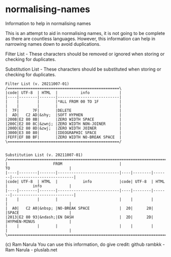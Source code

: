 # normalising-names
Information to help in normalising names


This is an attempt to aid in normalising names, it is not going to be complete as there are countless languages.
However, this information can help in narrowing names down to avoid duplications.

Filter List - These characters should be removed or ignored when storing or checking for duplicates.

Substitution List - These characters should be substituted when storing or checking for duplicates. 

```
Filter List (v. 20211007-01)
/=================================================\
|code| UTF-8  | HTML  |          info             |
|----|--------|-------|---------------------------|
|    |        |       |*ALL FROM 00 TO 1F         |
|    |        |       |                           |
|  7F|      7F|       |DELETE                     |
|  AD|   C2 AD|&shy;  |SOFT HYPHEN                |
|200B|E2 80 8B|       |ZERO WIDTH SPACE           |
|200C|E2 80 8C|&zwnj; |ZERO WIDTH NON-JOINER      |
|200D|E2 80 8D|&zwj;  |ZERO WIDTH JOINER          |
|3000|E3 80 80|       |IDEOGRAPHIC SPACE          |
|FEFF|EF BB BF|       |ZERO WIDTH NO-BREAK SPACE  |
\=================================================/


Substitution List (v. 20211007-01)
/===================================================================================================\
|                    FROM                         |                     TO                          |
|----|--------|-------|---------------------------|----|--------|-------|---------------------------|
|code| UTF-8  | HTML  |           info            |code| UTF-8  | HTML  |           info            |
|----|--------|-------|---------------------------|----|--------|-------|---------------------------|
|    |        |       |                           |    |        |       |                           |
|  A0|   C2 A0|&nbsp; |NO-BREAK SPACE             |  20|      20|       |SPACE                      |
|2013|E2 80 93|&ndash;|EN DASH                    |  2D|      2D|       |HYPHEN-MINUS               |
|    |        |       |                           |    |        |       |                           |
\===================================================================================================/

```

(c) Ram Narula
You can use this information, do give credit: github rambkk - Ram Narula - pluslab.net
